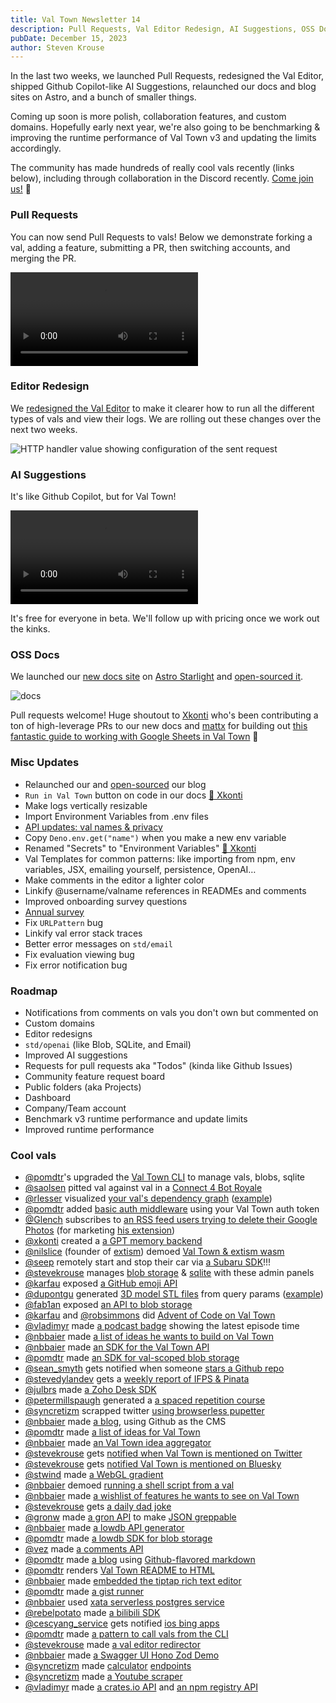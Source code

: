 ```yaml
---
title: Val Town Newsletter 14
description: Pull Requests, Val Editor Redesign, AI Suggestions, OSS Docs, New Astro Blog, Templates
pubDate: December 15, 2023
author: Steven Krouse
---
```


In the last two weeks, we launched Pull Requests, redesigned the Val Editor, shipped Github Copilot-like AI Suggestions, relaunched our docs and blog sites on Astro, and a bunch of smaller things.

Coming up soon is more polish, collaboration features, and custom domains. Hopefully early next year, we're also going to be benchmarking & improving the runtime performance of Val Town v3 and updating the limits accordingly.

The community has made hundreds of really cool vals recently (links below), including through collaboration in the Discord recently. [Come join us!](https://discord.gg/dHv45uN5RY) 👋

### Pull Requests

You can now send Pull Requests to vals! Below we demonstrate forking a val, adding a feature, submitting a PR, then switching accounts, and merging the PR.

<video controls><source src="/video/pr_demo.mp4" /></video>

### Editor Redesign

We [redesigned the Val Editor](https://blog.val.town/blog/editor-redesign/) to make it clearer how to run all the different types of vals and view their logs. We are rolling out these changes over the next two weeks.

![HTTP handler value showing configuration of the sent request](./editor-redesign/web.png)

### AI Suggestions

It's like Github Copilot, but for Val Town!

<video id="copilot" autoPlay loop><source src="/video/copilot-demo.mp4" /></video>

<script>
  let video = document.getElementById("copilot")
  video.playbackRate = 2
</script>

It's free for everyone in beta. We'll follow up with pricing once we work out the kinks.

### OSS Docs

We launched our [new docs site](https://docs.val.town/) on [Astro Starlight](https://starlight.astro.build/) and [open-sourced it](https://github.com/val-town/val-town-docs).

![docs](./val-town-newsletter-14/docs.png)

Pull requests welcome! Huge shoutout to [Xkonti](https://www.val.town/u/xkonti) who's been contributing a ton of high-leverage PRs to our new docs and [mattx](https://val.town/u/mattx) for building out [this fantastic guide to working with Google Sheets in Val Town](https://docs.val.town/integrations/google-sheets/) 🤩

### Misc Updates

- Relaunched our and [open-sourced](https://github.com/val-town/val-town-blog) our blog
- `Run in Val Town` button on code in our docs [🙏 Xkonti](https://github.com/val-town/val-town-docs/pull/41)
- Make logs vertically resizable
- Import Environment Variables from .env files
- [API updates: val names & privacy](https://discord.com/channels/1020432421243592714/1020432421243592717/1182456286433005638)
- Copy `Deno.env.get("name")` when you make a new env variable
- Renamed "Secrets" to "Environment Variables" [🙏 Xkonti](https://github.com/val-town/val-town-docs/pull/48)
- Val Templates for common patterns: like importing from npm, env variables, JSX, emailing yourself, persistence, OpenAI…
- Make comments in the editor a lighter color
- Linkify @username/valname references in READMEs and comments
- Improved onboarding survey questions
- [Annual survey](https://forms.gle/sGkKodhJiqdXnrmQ6)
- Fix `URLPattern` bug
- Linkify val error stack traces
- Better error messages on `std/email`
- Fix evaluation viewing bug
- Fix error notification bug

### Roadmap

- Notifications from comments on vals you don't own but commented on
- Custom domains
- Editor redesigns
- `std/openai` (like Blob, SQLite, and Email)
- Improved AI suggestions
- Requests for pull requests aka "Todos" (kinda like Github Issues)
- Community feature request board
- Public folders (aka Projects)
- Dashboard
- Company/Team account
- Benchmark v3 runtime performance and update limits
- Improved runtime performance

### Cool vals

- [@pomdtr](https://www.val.town/u/pomdtr)'s upgraded the [Val Town CLI](https://github.com/pomdtr/vt) to manage vals, blobs, sqlite
- [@saolsen](https://www.val.town/u/saolsen) pitted val against val in a [Connect 4 Bot Royale](https://www.val.town/v/saolsen/connect4_site)
- [@rlesser](https://www.val.town/u/rlesser) visualized [your val's dependency graph](https://www.val.town/v/rlesser/dependency_graph) ([example](https://rlesser-dependency_graph.web.val.run/nbbaier/vtIdeaAggregator))
- [@pomdtr](https://www.val.town/u/pomdtr) added [basic auth middleware](https://www.val.town/v/pomdtr/basicAuth) using your Val Town auth token
- [@Glench](https://www.val.town/u/Glench) subscribes to [an RSS feed users trying to delete their Google Photos](https://www.val.town/v/Glench/googlePhotosMarketingRSS) (for marketing [his extension](https://chromewebstore.google.com/detail/bebhhjmapjadpdkkhbkpnpbjhkhndofl))
- [@xkonti](https://www.val.town/u/xkonti) created a [a GPT memory backend](https://www.val.town/v/xkonti/gptMemoryManager)
- [@nilslice](https://www.val.town/u/nilslice) (founder of [extism](https://extism.org/)) demoed [Val Town & extism wasm](https://www.val.town/v/nilslice/md2html)
- [@seep](https://www.val.town/u/seep) remotely start and stop their car via [a Subaru SDK](https://www.val.town/v/seep/subaru)!!!
- [@stevekrouse](https://www.val.town/u/stevekrouse) manages [blob storage](https://www.val.town/v/stevekrouse/blob_admin) & [sqlite](https://www.val.town/v/stevekrouse/sqlite_admin) with these admin panels
- [@karfau](https://www.val.town/u/karfau) exposed [a GitHub emoji API](https://www.val.town/v/karfau/githubEmoji)
- [@dupontgu](https://www.val.town/u/dupontgu) generated [ 3D model STL files](https://www.val.town/v/dupontgu/washer_3d) from query params ([example](https://dupontgu-washer_3d.web.val.run/?t=2&hr=8&r=10))
- [@fab1an](https://www.val.town/u/fab1an) exposed [an API to blob storage](https://www.val.town/v/fab1an/databin)
- [@karfau](https://www.val.town/u/karfau) and [@robsimmons](https://www.val.town/u/robsimmons) did [Advent of Code on Val Town](https://www.val.town/search?q=aoc)
- [@vladimyr](https://www.val.town/u/vladimyr) made [a podcast badge](https://www.val.town/v/vladimyr/podcastBadge) showing the latest episode time
- [@nbbaier](https://www.val.town/u/nbbaier) made [a list of ideas he wants to build on Val Town](https://www.val.town/v/nbbaier/vtIdeaList)
- [@nbbaier](https://www.val.town/u/nbbaier) made [an SDK for the Val Town API](https://www.val.town/v/nbbaier/vtApiClient)
- [@pomdtr](https://www.val.town/u/pomdtr) made [an SDK for val-scoped blob storage](https://www.val.town/v/pomdtr/blobStorage)
- [@sean_smyth](https://www.val.town/u/sean_smyth) gets notified when someone [stars a Github repo](https://www.val.town/v/sean_smyth/githubStarWebhook)
- [@stevedylandev](https://www.val.town/u/stevedylandev) gets a [weekly report of IFPS & Pinata](https://www.val.town/v/stevedylandev/emailPosts)
- [@julbrs](https://www.val.town/u/julbrs) made [a Zoho Desk SDK](https://www.val.town/v/julbrs/zohodesk)
- [@petermillspaugh](https://www.val.town/u/petermillspaugh) generated a [a spaced repetition course](https://www.val.town/v/petermillspaugh/emailCourseCreator)
- [@syncretizm](https://www.val.town/u/syncretizm) scrapped twitter [using browserless pupetter](https://www.val.town/v/syncretizm/twEndpoint)
- [@nbbaier](https://www.val.town/u/nbbaier) made [a blog](https://www.val.town/v/nbbaier/vtghBlog), using Github as the CMS
- [@pomdtr](https://www.val.town/u/pomdtr) made [a list of ideas for Val Town](https://www.val.town/v/pomdtr/valtownIdeas)
- [@nbbaier](https://www.val.town/u/nbbaier) made [an Val Town idea aggregator](https://www.val.town/v/nbbaier/vtIdeaAggregator)
- [@stevekrouse](https://www.val.town/u/stevekrouse) gets [notified when Val Town is mentioned on Twitter](https://www.val.town/v/stevekrouse/twitterAlert)
- [@stevekrouse](https://www.val.town/u/stevekrouse) gets [notified Val Town is mentioned on Bluesky](https://www.val.town/v/stevekrouse/blueskyAlert)
- [@stwind](https://www.val.town/u/stwind) made [a WebGL gradient](https://www.val.town/v/stwind/WebGLTest)
- [@nbbaier](https://www.val.town/u/nbbaier) demoed [running a shell script from a val](https://www.val.town/v/nbbaier/shell)
- [@nbbaier](https://www.val.town/u/nbbaier) made [a wishlist of features he wants to see on Val Town](https://www.val.town/v/nbbaier/vtWishList)
- [@stevekrouse](https://www.val.town/u/stevekrouse) gets [a daily dad joke](https://www.val.town/v/stevekrouse/dailyDadJoke)
- [@gronw](https://www.val.town/u/gronw) made [a gron API](https://www.val.town/v/gronw/gron) to make [JSON greppable](https://github.com/tomnomnom/gron)
- [@nbbaier](https://www.val.town/u/nbbaier) made [a lowdb API generator](https://www.val.town/v/nbbaier/dbToAPI)
- [@pomdtr](https://www.val.town/u/pomdtr) made [a lowdb SDK for blob storage](https://www.val.town/v/pomdtr/lowdb)
- [@vez](https://www.val.town/u/vez) made [a comments API](https://www.val.town/v/vez/comments)
- [@pomdtr](https://www.val.town/u/pomdtr) made [a blog](https://www.val.town/v/pomdtr/blog) using [Github-flavored markdown](https://www.val.town/v/pomdtr/gfm)
- [@pomdtr](https://www.val.town/u/pomdtr) renders [Val Town README to HTML](https://www.val.town/v/pomdtr/readme)
- [@nbbaier](https://www.val.town/u/nbbaier) made [embedded the tiptap rich text editor](https://www.val.town/v/nbbaier/tiptapEditorExample)
- [@pomdtr](https://www.val.town/u/pomdtr) made [a gist runner](https://www.val.town/v/pomdtr/runGist)
- [@nbbaier](https://www.val.town/u/nbbaier) used [xata serverless postgres service](https://www.val.town/v/nbbaier/xata)
- [@rebelpotato](https://www.val.town/u/rebelpotato) made [a bilibili SDK](https://www.val.town/v/rebelpotato/bilibili_methods)
- [@cescyang_service](https://www.val.town/u/cescyang_service) gets notified [ios bing apps](https://www.val.town/v/cescyang_service/checkIosBingApps)
- [@pomdtr](https://www.val.town/u/pomdtr) made [a pattern to call vals from the CLI](https://www.val.town/v/pomdtr/exampleCli)
- [@stevekrouse](https://www.val.town/u/stevekrouse) made [a val editor redirector](https://www.val.town/v/stevekrouse/editRedirect)
- [@nbbaier](https://www.val.town/u/nbbaier) made [a Swagger UI Hono Zod Demo](https://www.val.town/v/nbbaier/honoZodSwaggerUi)
- [@syncretizm](https://www.val.town/u/syncretizm) made [calculator](https://www.val.town/v/syncretizm/formulaEndpoint) [endpoints](https://www.val.town/v/syncretizm/singleformulaEndpoint)
- [@syncretizm](https://www.val.town/u/syncretizm) made [a Youtube scraper](https://www.val.town/v/syncretizm/youtubeEndpoint)
- [@vladimyr](https://www.val.town/u/vladimyr) made [a crates.io API](https://www.val.town/v/vladimyr/crates_io) and [an npm registry API](https://www.val.town/v/vladimyr/npmRegistry)
